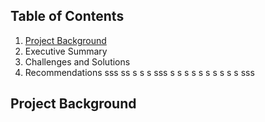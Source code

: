 ## Table of Contents
1. [Project Background](#project-background)
2. Executive Summary
3. Challenges and Solutions
4. Recommendations
sss
ss
s
s
s
sss
s
s
s
s
s
s
s
s
s
s
sss

## Project Background
